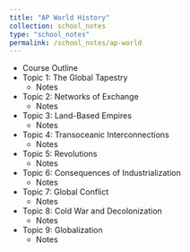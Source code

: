 ```yaml
---
title: "AP World History"
collection: school_notes
type: "school_notes"
permalink: /school_notes/ap-world
---
```


* Course Outline
* Topic 1: The Global Tapestry
  * Notes
* Topic 2: Networks of Exchange
  * Notes
* Topic 3: Land-Based Empires
  * Notes
* Topic 4: Transoceanic Interconnections
  * Notes
* Topic 5: Revolutions
  * Notes
* Topic 6: Consequences of Industrialization
  * Notes
* Topic 7: Global Conflict
  * Notes
* Topic 8: Cold War and Decolonization
  * Notes
* Topic 9: Globalization
  * Notes